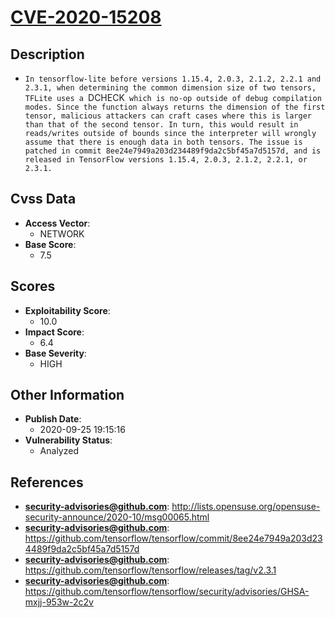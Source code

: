 
# [CVE-2020-15208](http://lists.opensuse.org/opensuse-security-announce/2020-10/msg00065.html)

## Description

- `In tensorflow-lite before versions 1.15.4, 2.0.3, 2.1.2, 2.2.1 and 2.3.1, when determining the common dimension size of two tensors, TFLite uses a `DCHECK` which is no-op outside of debug compilation modes. Since the function always returns the dimension of the first tensor, malicious attackers can craft cases where this is larger than that of the second tensor. In turn, this would result in reads/writes outside of bounds since the interpreter will wrongly assume that there is enough data in both tensors. The issue is patched in commit 8ee24e7949a203d234489f9da2c5bf45a7d5157d, and is released in TensorFlow versions 1.15.4, 2.0.3, 2.1.2, 2.2.1, or 2.3.1.`

## Cvss Data

- **Access Vector**:
  - NETWORK
- **Base Score**:
  - 7.5

## Scores

- **Exploitability Score**:
  - 10.0
- **Impact Score**:
  - 6.4
- **Base Severity**:
  - HIGH

## Other Information

- **Publish Date**:
  - 2020-09-25 19:15:16
- **Vulnerability Status**:
  - Analyzed

## References

- **security-advisories@github.com**: http://lists.opensuse.org/opensuse-security-announce/2020-10/msg00065.html
- **security-advisories@github.com**: https://github.com/tensorflow/tensorflow/commit/8ee24e7949a203d234489f9da2c5bf45a7d5157d
- **security-advisories@github.com**: https://github.com/tensorflow/tensorflow/releases/tag/v2.3.1
- **security-advisories@github.com**: https://github.com/tensorflow/tensorflow/security/advisories/GHSA-mxjj-953w-2c2v
